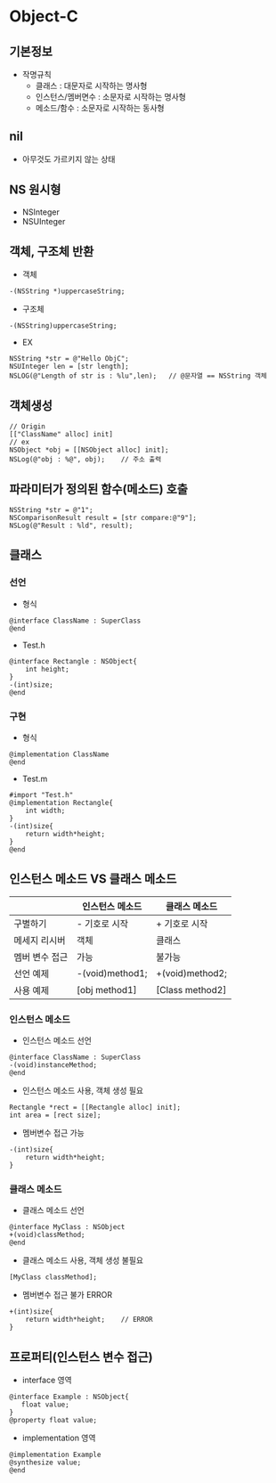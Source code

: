 # Object-C

## 기본정보
- 작명규칙
    - 클래스 : 대문자로 시작하는 명사형
    - 인스턴스/멤버면수 : 소문자로 시작하는 명사형
    - 메소드/함수 : 소문자로 시작하는 동사형

## nil
- 아무것도 가르키지 않는 상태

## NS 원시형 
- NSInteger
- NSUInteger

## 객체, 구조체 반환
- 객체
```objc
-(NSString *)uppercaseString;
```
- 구조체
```objc
-(NSString)uppercaseString;
```
- EX
```objc
NSString *str = @"Hello ObjC";
NSUInteger len = [str length];
NSLOG(@"Length of str is : %lu",len);   // @문자열 == NSString 객체
```

## 객체생성
```objc
// Origin
[["ClassName" alloc] init]
// ex
NSObject *obj = [[NSObject alloc] init];
NSLog(@"obj : %@", obj);    // 주소 출력
```

## 파라미터가 정의된 함수(메소드) 호출
```objc
NSString *str = @"1";
NSComparisonResult result = [str compare:@"9"];
NSLog(@"Result : %ld", result);
```

## 클래스

### 선언
- 형식
```objc
@interface ClassName : SuperClass
@end
```
- Test.h
```objc
@interface Rectangle : NSObject{
    int height;
}
-(int)size;
@end
```

### 구현
- 형식
```objc
@implementation ClassName
@end
```
- Test.m
```objc
#import "Test.h"
@implementation Rectangle{
    int width;
}
-(int)size{
    return width*height;
}
@end
```

## 인스턴스 메소드 VS 클래스 메소드

||인스턴스 메소드|클래스 메소드|
|------|---|---|
|구별하기|- 기호로 시작|+ 기호로 시작|
|메세지 리시버|객체|클래스|
|멤버 변수 접근|가능|불가능|
|선언 예제|-(void)method1;|+(void)method2;|
|사용 예제|[obj method1]|[Class method2]|

### 인스턴스 메소드
- 인스턴스 메소드 선언
```objc
@interface ClassName : SuperClass
-(void)instanceMethod;
@end
```
- 인스턴스 메소드 사용, 객체 생성 필요
```objc
Rectangle *rect = [[Rectangle alloc] init];
int area = [rect size];
```
- 멤버변수 접근 가능

```objc
-(int)size{
    return width*height;
}
```

### 클래스 메소드
- 클래스 메소드 선언
```objc
@interface MyClass : NSObject
+(void)classMethod;
@end
```
- 클래스 메소드 사용, 객체 생성 불필요
```objc
[MyClass classMethod];
```
- 멤버변수 접근 불가 ERROR
```objc
+(int)size{
    return width*height;    // ERROR
}
```

## 프로퍼티(인스턴스 변수 접근)
- interface 영역
```objc
@interface Example : NSObject{
   float value;
}
@property float value;
```
- implementation 영역
```objc
@implementation Example
@synthesize value;
@end
```
